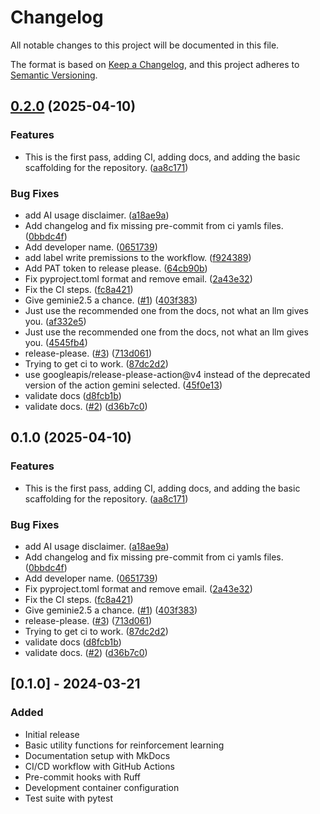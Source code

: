 # Changelog

All notable changes to this project will be documented in this file.

The format is based on [Keep a Changelog](https://keepachangelog.com/en/1.0.0/),
and this project adheres to [Semantic Versioning](https://semver.org/spec/v2.0.0.html).

## [0.2.0](https://github.com/ghiret/rl_resources/compare/v0.1.0...v0.2.0) (2025-04-10)


### Features

* This is the first pass, adding CI, adding docs, and adding the basic scaffolding for the repository. ([aa8c171](https://github.com/ghiret/rl_resources/commit/aa8c171fd9d9d7572ff445852b58e3d196fc3207))


### Bug Fixes

* add AI usage disclaimer. ([a18ae9a](https://github.com/ghiret/rl_resources/commit/a18ae9a349caa3531e293f3c69d5c81fc1bf75b3))
* Add changelog and fix missing pre-commit from ci yamls files. ([0bbdc4f](https://github.com/ghiret/rl_resources/commit/0bbdc4f53f5c78e3e60e677988ea331c8d48eeb9))
* Add developer name. ([0651739](https://github.com/ghiret/rl_resources/commit/0651739fd2b01985ed095411cf8bc8e0a23c9e8e))
* add label write premissions to the workflow. ([f924389](https://github.com/ghiret/rl_resources/commit/f924389f6dbaa7befcff276f7c2a67c519f9a35c))
* Add PAT token to release please. ([64cb90b](https://github.com/ghiret/rl_resources/commit/64cb90b5970edc55d2539a11411494ea8d78194b))
* Fix pyproject.toml format and remove email. ([2a43e32](https://github.com/ghiret/rl_resources/commit/2a43e32f72212158530cb0354e78cd4525312b69))
* Fix the CI steps. ([fc8a421](https://github.com/ghiret/rl_resources/commit/fc8a4215e78eb15243f8ee3750cc1525a53d08a9))
* Give geminie2.5 a chance. ([#1](https://github.com/ghiret/rl_resources/issues/1)) ([403f383](https://github.com/ghiret/rl_resources/commit/403f383861b7f6df97d2fcc78015d78a808a6506))
* Just use the recommended one from the docs, not what an llm gives you. ([af332e5](https://github.com/ghiret/rl_resources/commit/af332e52635f7f84fce10d5f65faad5f73d3f378))
* Just use the recommended one from the docs, not what an llm gives you. ([4545fb4](https://github.com/ghiret/rl_resources/commit/4545fb43df270362aaf21417afe75d4833bbfada))
* release-please. ([#3](https://github.com/ghiret/rl_resources/issues/3)) ([713d061](https://github.com/ghiret/rl_resources/commit/713d0618bb8e94f4a7852f0737461f140c4fadfe))
* Trying to get ci to work. ([87dc2d2](https://github.com/ghiret/rl_resources/commit/87dc2d2871034da2cdfe1319bc1b7004ad4dd72c))
* use googleapis/release-please-action@v4 instead of the deprecated version of the action gemini selected. ([45f0e13](https://github.com/ghiret/rl_resources/commit/45f0e13e7f257538622db935712aaf4512f47f78))
* validate docs ([d8fcb1b](https://github.com/ghiret/rl_resources/commit/d8fcb1b1a31b43d3e39fe2dfc48ffc8db1cf1df7))
* validate docs. ([#2](https://github.com/ghiret/rl_resources/issues/2)) ([d36b7c0](https://github.com/ghiret/rl_resources/commit/d36b7c0614087e0ee655bb8f7b952ab9949b00e3))

## 0.1.0 (2025-04-10)


### Features

* This is the first pass, adding CI, adding docs, and adding the basic scaffolding for the repository. ([aa8c171](https://github.com/ghiret/rl_resources/commit/aa8c171fd9d9d7572ff445852b58e3d196fc3207))


### Bug Fixes

* add AI usage disclaimer. ([a18ae9a](https://github.com/ghiret/rl_resources/commit/a18ae9a349caa3531e293f3c69d5c81fc1bf75b3))
* Add changelog and fix missing pre-commit from ci yamls files. ([0bbdc4f](https://github.com/ghiret/rl_resources/commit/0bbdc4f53f5c78e3e60e677988ea331c8d48eeb9))
* Add developer name. ([0651739](https://github.com/ghiret/rl_resources/commit/0651739fd2b01985ed095411cf8bc8e0a23c9e8e))
* Fix pyproject.toml format and remove email. ([2a43e32](https://github.com/ghiret/rl_resources/commit/2a43e32f72212158530cb0354e78cd4525312b69))
* Fix the CI steps. ([fc8a421](https://github.com/ghiret/rl_resources/commit/fc8a4215e78eb15243f8ee3750cc1525a53d08a9))
* Give geminie2.5 a chance. ([#1](https://github.com/ghiret/rl_resources/issues/1)) ([403f383](https://github.com/ghiret/rl_resources/commit/403f383861b7f6df97d2fcc78015d78a808a6506))
* release-please. ([#3](https://github.com/ghiret/rl_resources/issues/3)) ([713d061](https://github.com/ghiret/rl_resources/commit/713d0618bb8e94f4a7852f0737461f140c4fadfe))
* Trying to get ci to work. ([87dc2d2](https://github.com/ghiret/rl_resources/commit/87dc2d2871034da2cdfe1319bc1b7004ad4dd72c))
* validate docs ([d8fcb1b](https://github.com/ghiret/rl_resources/commit/d8fcb1b1a31b43d3e39fe2dfc48ffc8db1cf1df7))
* validate docs. ([#2](https://github.com/ghiret/rl_resources/issues/2)) ([d36b7c0](https://github.com/ghiret/rl_resources/commit/d36b7c0614087e0ee655bb8f7b952ab9949b00e3))

## [0.1.0] - 2024-03-21

### Added
- Initial release
- Basic utility functions for reinforcement learning
- Documentation setup with MkDocs
- CI/CD workflow with GitHub Actions
- Pre-commit hooks with Ruff
- Development container configuration
- Test suite with pytest
